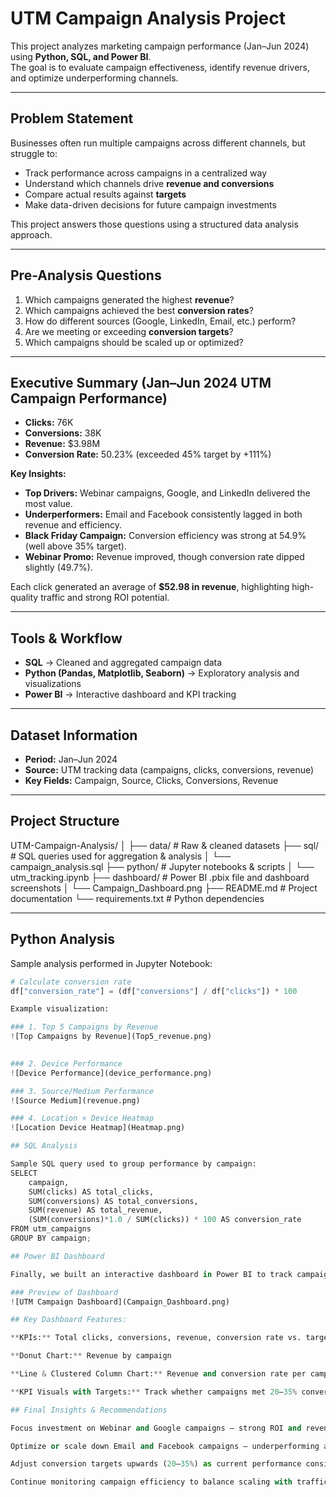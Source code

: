 # UTM Campaign Analysis Project  

This project analyzes marketing campaign performance (Jan–Jun 2024) using **Python, SQL, and Power BI**.  
The goal is to evaluate campaign effectiveness, identify revenue drivers, and optimize underperforming channels.  

---

## Problem Statement  
Businesses often run multiple campaigns across different channels, but struggle to:  
- Track performance across campaigns in a centralized way  
- Understand which channels drive **revenue and conversions**  
- Compare actual results against **targets**  
- Make data-driven decisions for future campaign investments  

This project answers those questions using a structured data analysis approach.  

---

## Pre-Analysis Questions  
1. Which campaigns generated the highest **revenue**?  
2. Which campaigns achieved the best **conversion rates**?  
3. How do different sources (Google, LinkedIn, Email, etc.) perform?  
4. Are we meeting or exceeding **conversion targets**?  
5. Which campaigns should be scaled up or optimized?  

---

## Executive Summary (Jan–Jun 2024 UTM Campaign Performance)  
- **Clicks:** 76K  
- **Conversions:** 38K  
- **Revenue:** $3.98M  
- **Conversion Rate:** 50.23% (exceeded 45% target by +111%)  

**Key Insights:**  
- **Top Drivers:** Webinar campaigns, Google, and LinkedIn delivered the most value.  
- **Underperformers:** Email and Facebook consistently lagged in both revenue and efficiency.  
- **Black Friday Campaign:** Conversion efficiency was strong at 54.9% (well above 35% target).  
- **Webinar Promo:** Revenue improved, though conversion rate dipped slightly (49.7%).  

Each click generated an average of **$52.98 in revenue**, highlighting high-quality traffic and strong ROI potential.  

---

## Tools & Workflow  
- **SQL** → Cleaned and aggregated campaign data  
- **Python (Pandas, Matplotlib, Seaborn)** → Exploratory analysis and visualizations  
- **Power BI** → Interactive dashboard and KPI tracking  

---

## Dataset Information  
- **Period:** Jan–Jun 2024  
- **Source:** UTM tracking data (campaigns, clicks, conversions, revenue)  
- **Key Fields:** Campaign, Source, Clicks, Conversions, Revenue  

---

## Project Structure  
UTM-Campaign-Analysis/
│
├── data/ # Raw & cleaned datasets
├── sql/ # SQL queries used for aggregation & analysis
│ └── campaign_analysis.sql
├── python/ # Jupyter notebooks & scripts
│ └── utm_tracking.ipynb
├── dashboard/ # Power BI .pbix file and dashboard screenshots
│ └── Campaign_Dashboard.png
├── README.md # Project documentation
└── requirements.txt # Python dependencies

---

## Python Analysis  
Sample analysis performed in Jupyter Notebook:  
```python
# Calculate conversion rate
df["conversion_rate"] = (df["conversions"] / df["clicks"]) * 100

Example visualization:

### 1. Top 5 Campaigns by Revenue  
![Top Campaigns by Revenue](Top5_revenue.png)  
  

### 2. Device Performance  
![Device Performance](device_performance.png)  

### 3. Source/Medium Performance  
![Source Medium](revenue.png)  

### 4. Location × Device Heatmap  
![Location Device Heatmap](Heatmap.png) 

## SQL Analysis 

Sample SQL query used to group performance by campaign:
SELECT 
    campaign,
    SUM(clicks) AS total_clicks,
    SUM(conversions) AS total_conversions,
    SUM(revenue) AS total_revenue,
    (SUM(conversions)*1.0 / SUM(clicks)) * 100 AS conversion_rate
FROM utm_campaigns
GROUP BY campaign;

## Power BI Dashboard 

Finally, we built an interactive dashboard in Power BI to track campaign performance.

### Preview of Dashboard
![UTM Campaign Dashboard](Campaign_Dashboard.png)

## Key Dashboard Features:

**KPIs:** Total clicks, conversions, revenue, conversion rate vs. target

**Donut Chart:** Revenue by campaign

**Line & Clustered Column Chart:** Revenue and conversion rate per campaign

**KPI Visuals with Targets:** Track whether campaigns met 20–35% conversion rate goals

## Final Insights & Recommendations

Focus investment on Webinar and Google campaigns – strong ROI and revenue growth.

Optimize or scale down Email and Facebook campaigns – underperforming across all metrics.

Adjust conversion targets upwards (20–35%) as current performance consistently exceeds benchmarks.

Continue monitoring campaign efficiency to balance scaling with traffic quality
 

